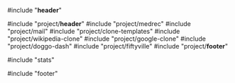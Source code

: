 #include "__header__"

#include "project/__header__"
#include "project/medrec"
#include "project/mail"
#include "project/clone-templates"
#include "project/wikipedia-clone"
#include "project/google-clone"
#include "project/doggo-dash"
#include "project/fiftyville"
#include "project/__footer__"

#include "stats"

#include "footer"
